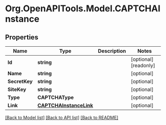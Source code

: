 # Org.OpenAPITools.Model.CAPTCHAInstance

## Properties

Name | Type | Description | Notes
------------ | ------------- | ------------- | -------------
**Id** | **string** |  | [optional] [readonly] 
**Name** | **string** |  | [optional] 
**SecretKey** | **string** |  | [optional] 
**SiteKey** | **string** |  | [optional] 
**Type** | **CAPTCHAType** |  | [optional] 
**Link** | [**CAPTCHAInstanceLink**](CAPTCHAInstanceLink.md) |  | [optional] 

[[Back to Model list]](../README.md#documentation-for-models) [[Back to API list]](../README.md#documentation-for-api-endpoints) [[Back to README]](../README.md)

